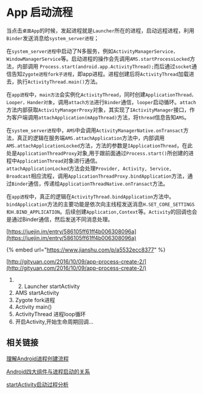 # App 启动流程



当点击`桌面App`的时候，发起进程就是`Launcher`所在的进程，启动远程进程，利用`Binder`发送消息给`system_server进程`；

  
在`system_server进程`中启动了N多服务，例如`ActivityManagerService，WindowManagerService`等。启动进程的操作会先调用`AMS.startProcessLocked`方法，内部调用 `Process.start(android.app.ActivityThread);`而后通过`socket`通信告知`Zygote进程fork子进程`，即app进程。进程创建后将`ActivityThread`加载进去，执行`ActivityThread.main()`方法。

  
在`app进程`中，`main方法`会实例化`ActivityThread`，同时创建`ApplicationThread，Looper，Hander对象`，调用`attach方法`进行`Binder`通信，`looper`启动循环。`attach`方法内部获取`ActivityManagerProxy`对象，其实现了`IActivityManager`接口，作为客户端调用`attachApplication(mAppThread)`方法，将`thread`信息告知`AMS`。

在`system_server进程`中，`AMS`中会调用`ActivityManagerNative.onTransact`方法，真正的逻辑在服务端`AMS.attachApplication`方法中，内部调用`AMS.attachApplicationLocked`方法，方法的参数是`IApplicationThread`，在此处是`ApplicationThreadProxy`对象,用于跟前面通过`Process.start()`所创建的进程中`ApplicationThread`对象进行通信。  
`attachApplicationLocked`方法会处理`Provider, Activity, Service, Broadcast`相应流程，调用`ApplicationThreadProxy.bindApplication`方法，通过`Binder`通信，传递给`ApplicationThreadNative.onTransact`方法。

在`app进程`中，真正的逻辑在`ActivityThread.bindApplication`方法中。`bindApplication`方法的主要功能是依次向主线程发送消息`H.SET_CORE_SETTINGS 和H.BIND_APPLICATION`。后续创建`Application,Context`等。`Activity`的回调也会是通过Binder通信，然后发送不同消息处理。



[https://juejin.im/entry/586105ff61ff4b006308096a](https://juejin.im/entry/586105ff61ff4b006308096a)

{% embed url="https://www.jianshu.com/p/a5532ecc8377" %}

[http://gityuan.com/2016/10/09/app-process-create-2/](http://gityuan.com/2016/10/09/app-process-create-2/)

1. 2. Launcher startActivity
3. AMS startActivity
4. Zygote fork进程
5. Activity main\(\)
6. ActivityThread 进程loop循环
7. 开启Activity,开始生命周期回调…

## 相关链接

[理解Android进程创建流程](http://gityuan.com/2016/03/26/app-process-create/)

[Android四大组件与进程启动的关系](http://gityuan.com/2016/10/09/app-process-create-2/)

[startActivity启动过程分析](http://gityuan.com/2016/03/12/start-activity/)

